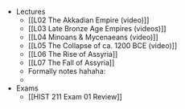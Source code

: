 - Lectures
	- [[L02 The Akkadian Empire (video)]]
	- [[L03 Late Bronze Age Empires (videos)]]
	- [[L04 Minoans & Mycenaeans (video)]]
	- [[L05 The Collapse of ca. 1200 BCE (video)]]
	- [[L06 The Rise of Assyria]]
	- [[L07 The Fall of Assyria]]
	- Formally notes hahaha:
	-
- Exams
	- [[HIST 211 Exam 01 Review]]